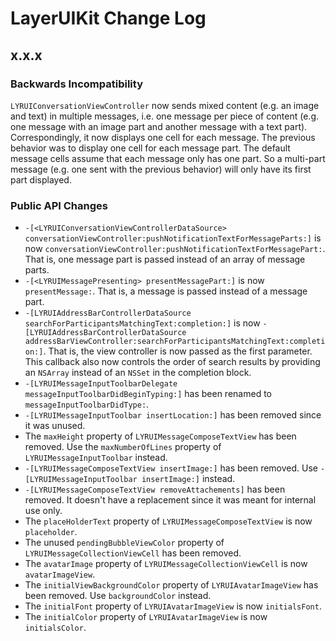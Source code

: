 # LayerUIKit Change Log

## x.x.x

### Backwards Incompatibility

`LYRUIConversationViewController` now sends mixed content (e.g. an image and text) in multiple messages, i.e. one message per piece of content (e.g. one message with an image part and another message with a text part). Correspondingly, it now displays one cell for each message. The previous behavior was to display one cell for each message part. The default message cells assume that each message only has one part. So a multi-part message (e.g. one sent with the previous behavior) will only have its first part displayed.

### Public API Changes

* `-[<LYRUIConversationViewControllerDataSource> conversationViewController:pushNotificationTextForMessageParts:]` is now `conversationViewController:pushNotificationTextForMessagePart:`. That is, one message part is passed instead of an array of message parts.
* `-[<LYRUIMessagePresenting> presentMessagePart:]` is now `presentMessage:`. That is, a message is passed instead of a message part.
* `-[LYRUIAddressBarControllerDataSource searchForParticipantsMatchingText:completion:]` is now `-[LYRUIAddressBarControllerDataSource addressBarViewController:searchForParticipantsMatchingText:completion:]`. That is, the view controller is now passed as the first parameter. This callback also now controls the order of search results by providing an `NSArray` instead of an `NSSet` in the completion block.
* `-[LYRUIMessageInputToolbarDelegate messageInputToolbarDidBeginTyping:]` has been renamed to `messageInputToolbarDidType:`.
* `-[LYRUIMessageInputToolbar insertLocation:]` has been removed since it was unused.
* The `maxHeight` property of `LYRUIMessageComposeTextView` has been removed. Use the `maxNumberOfLines` property of `LYRUIMessageInputToolbar` instead.
* `-[LYRUIMessageComposeTextView insertImage:]` has been removed. Use `-[LYRUIMessageInputToolbar insertImage:]` instead.
* `-[LYRUIMessageComposeTextView removeAttachements]` has been removed. It doesn't have a replacement since it was meant for internal use only.
* The `placeHolderText` property of `LYRUIMessageComposeTextView` is now `placeholder`.
* The unused `pendingBubbleViewColor` property of `LYRUIMessageCollectionViewCell` has been removed.
* The `avatarImage` property of `LYRUIMessageCollectionViewCell` is now `avatarImageView`.
* The `initialViewBackgroundColor` property of `LYRUIAvatarImageView` has been removed. Use `backgroundColor` instead.
* The `initialFont` property of `LYRUIAvatarImageView` is now `initialsFont`.
* The `initialColor` property of `LYRUIAvatarImageView` is now `initialsColor`.
